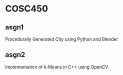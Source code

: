 # COSC450

## asgn1
Procedurally Generated City using Python and Blender  

## asgn2
Implementation of k-Means in C++ using OpenCV  
